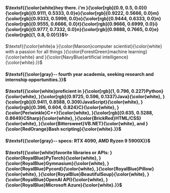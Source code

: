 #### $\textsf{{\color{white}hey there. i'm }{\color[rgb]{0.9, 0.5, 0.0}I}{\color[rgb]{0.9111, 0.5333, 0.0}e}{\color[rgb]{0.9222, 0.5666, 0.0}m}{\color[rgb]{0.9333, 0.5999, 0.0}o}{\color[rgb]{0.9444, 0.6333, 0.0}n}{\color[rgb]{0.9555, 0.6666, 0.0}t}{\color[rgb]{0.9666, 0.6999, 0.0}i}{\color[rgb]{0.9777, 0.7332, 0.0}n}{\color[rgb]{0.9888, 0.7665, 0.0}e}{\color[rgb]{1, 0.8, 0.0}!}}$✨

$\textsf{{\color{white}a }{\color{Maroon}computer scientist}{\color{white} with a passion for all things }{\color{ForestGreen}machine learning}{\color{white} and }{\color{NavyBlue}artificial intelligence}{\color{white}.}}$

#### $\textsf{{\color{gray}-- fourth year academia, seeking research and internship opportunities.}}$

#### $\textsf{{\color{white}proficient in }{\color[rgb]{1, 0.796, 0.227}Python}{\color{white}, }{\color[rgb]{0.9725, 0.596, 0.1337}Java}{\color{white}, }{\color[rgb]{0.9411, 0.8588, 0.309}JavaScript}{\color{white}, }{\color[rgb]{0.396, 0.604, 0.824}C}{\color{white}, }{\color{Periwinkle}C++}{\color{white}, }{\color[rgb]{0.635, 0.5288, 0.8649}CSharp}{\color{white}, }{\color{BrickRed}HTML/CSS}{\color{white}, }{\color{Bittersweet}VB.NET}{\color{white}, and }{\color{RedOrange}Bash scripting}{\color{white}.}}$

#### $\textsf{{\color{gray}-- specs: RTX 4090, AMD Ryzen 9 5900X}}$

#### $\textsf{{\color{white}favorite libraries or APIs: }{\color{RoyalBlue}PyTorch}{\color{white}, }{\color{RoyalBlue}Gymnasium}{\color{white}, }{\color{RoyalBlue}Pycord}{\color{white}, }{\color{RoyalBlue}Pillow}{\color{white}, }{\color{RoyalBlue}BeautifulSoup}{\color{white}, }{\color{RoyalBlue}OpenAI API}{\color{white}, }{\color{RoyalBlue}Microsoft Azure}{\color{white}.}}$

<!--

Here are some ideas to get you started:

- 🔭 I’m currently working on ...
- 🌱 I’m currently learning ...
- 👯 I’m looking to collaborate on ...
- 🤔 I’m looking for help with ...
- 💬 Ask me about ...
- 📫 How to reach me: ...
- 😄 Pronouns: ...
- ⚡ Fun fact: ...
-->
